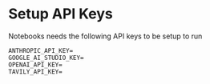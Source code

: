 # Setup API Keys
Notebooks needs the following API keys to be setup to run
```
ANTHROPIC_API_KEY=
GOOGLE_AI_STUDIO_KEY=
OPENAI_API_KEY=
TAVILY_API_KEY=
```